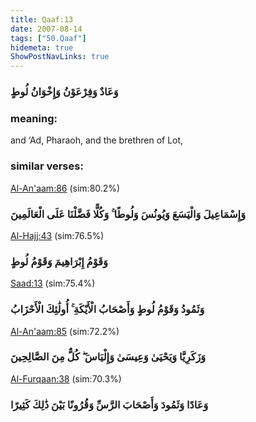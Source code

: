 ```yaml
---
title: Qaaf:13
date: 2007-08-14
tags: ["50.Qaaf"]
hidemeta: true 
ShowPostNavLinks: true 
---
```

### وَعَادٌ وَفِرْعَوْنُ وَإِخْوَانُ لُوطٍ
### meaning: 
and ‘Ad, Pharaoh, and the brethren of Lot,
### similar verses: 

[Al-An'aam:86](/6/86) (sim:80.2%)

### وَإِسْمَاعِيلَ وَالْيَسَعَ وَيُونُسَ وَلُوطًا ۚ وَكُلًّا فَضَّلْنَا عَلَى الْعَالَمِينَ

[Al-Hajj:43](/22/43) (sim:76.5%)

### وَقَوْمُ إِبْرَاهِيمَ وَقَوْمُ لُوطٍ

[Saad:13](/38/13) (sim:75.4%)

### وَثَمُودُ وَقَوْمُ لُوطٍ وَأَصْحَابُ الْأَيْكَةِ ۚ أُولَٰئِكَ الْأَحْزَابُ

[Al-An'aam:85](/6/85) (sim:72.2%)

### وَزَكَرِيَّا وَيَحْيَىٰ وَعِيسَىٰ وَإِلْيَاسَ ۖ كُلٌّ مِنَ الصَّالِحِينَ

[Al-Furqaan:38](/25/38) (sim:70.3%)

### وَعَادًا وَثَمُودَ وَأَصْحَابَ الرَّسِّ وَقُرُونًا بَيْنَ ذَٰلِكَ كَثِيرًا
